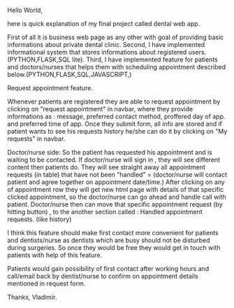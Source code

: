 Hello World,

here is quick explanation of my final project called dental web app.

First of all it is business web page as any other with goal of providing basic informations about private dental clinic.
Second, I have implemented informational system that stores informations about registered users.(PYTHON,FLASK,SQL lite).
Third, I have implemented feature for patients and doctors/nurses that helps them with scheduling appointment described below.(PYTHON,FLASK,SQL,JAVASCRIPT,)

Request appointment feature.

Whenever patients are registered they are able to request appointment by clicking on "request appointment" in navbar, where they provide
informations as : message, preferred contact method, proffered day of app. and  preferred time of app.
Once they submit form, all info are stored and if patient wants to see his requests history he/she can do it by clicking on "My requests" in navbar.

Doctor/nurse side:
So the patient has requested his appointment and is waiting to be contacted.
If doctor/nurse will sign in , they will see different content then patients do.
They will see straight away  all appointment requests (in table) that have not been "handled" = (doctor/nurse will contact patient and agree together on appointment date/time.)
After clicking on any of appointment row they will get new html page with details of that specific clicked appointment, so the doctor/nurse can go ahead and handle call with patient.
Doctor/nurse then can move that specific appointment request (by hitting button) , to the another section called : Handled appointment requests. (like history)


I think this feature should make first contact more convenient for patients and dentists/nurse as dentists which are busy should not be disturbed during surgeries.
So once they would be free they would get in touch with patients with help of this feature.

Patients would gain possibility of first contact after working hours and call/email back by dentist/nurse to confirm on appointment details mentioned in request form.


Thanks, Vladimir.


